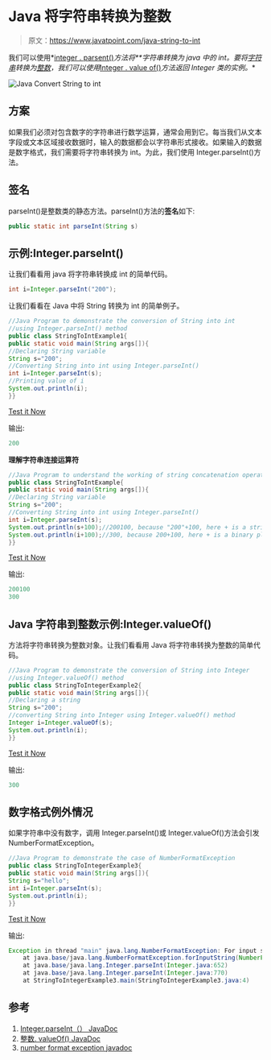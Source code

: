 # Java 将字符串转换为整数

> 原文：<https://www.javatpoint.com/java-string-to-int>

我们可以使用*[integer . parsent()](java-integer-parseint-method)*方法将**字符串转换为 java 中的 int。要将[字符串](java-string)转换为[整数](java-integer)，我们可以使用*[Integer . value of()](java-integer-valueof-method)*方法返回 Integer 类的实例。**

![Java Convert String to int](../img/7359875d0ced74d79f66546458eac874.png)

## 方案

如果我们必须对包含数字的字符串进行数学运算，通常会用到它。每当我们从文本字段或文本区域接收数据时，输入的数据都会以字符串形式接收。如果输入的数据是数字格式，我们需要将字符串转换为 int。为此，我们使用 Integer.parseInt()方法。

## 签名

parseInt()是整数类的静态方法。parseInt()方法的**签名**如下:

```java
public static int parseInt(String s)

```

## 示例:Integer.parseInt()

让我们看看用 java 将字符串转换成 int 的简单代码。

```java
int i=Integer.parseInt("200");

```

让我们看看在 Java 中将 String 转换为 int 的简单例子。

```java
//Java Program to demonstrate the conversion of String into int
//using Integer.parseInt() method
public class StringToIntExample1{
public static void main(String args[]){
//Declaring String variable
String s="200";
//Converting String into int using Integer.parseInt()
int i=Integer.parseInt(s);
//Printing value of i
System.out.println(i);
}}

```

[Test it Now](https://www.javatpoint.com/opr/test.jsp?filename=StringToIntExample1)

输出:

```java
200

```

**理解字符串连接运算符**

```java
//Java Program to understand the working of string concatenation operator
public class StringToIntExample{
public static void main(String args[]){
//Declaring String variable
String s="200";
//Converting String into int using Integer.parseInt()
int i=Integer.parseInt(s);
System.out.println(s+100);//200100, because "200"+100, here + is a string concatenation operator
System.out.println(i+100);//300, because 200+100, here + is a binary plus operator
}}

```

[Test it Now](https://www.javatpoint.com/opr/test.jsp?filename=StringToIntExample)

输出:

```java
200100
300

```

## Java 字符串到整数示例:Integer.valueOf()

方法将字符串转换为整数对象。让我们看看用 Java 将字符串转换为整数的简单代码。

```java
//Java Program to demonstrate the conversion of String into Integer
//using Integer.valueOf() method
public class StringToIntegerExample2{
public static void main(String args[]){
//Declaring a string
String s="200";
//converting String into Integer using Integer.valueOf() method
Integer i=Integer.valueOf(s);
System.out.println(i);
}}

```

[Test it Now](https://www.javatpoint.com/opr/test.jsp?filename=StringToIntegerExample2)

输出:

```java
300

```

## 数字格式例外情况

如果字符串中没有数字，调用 Integer.parseInt()或 Integer.valueOf()方法会引发 NumberFormatException。

```java
//Java Program to demonstrate the case of NumberFormatException
public class StringToIntegerExample3{
public static void main(String args[]){
String s="hello";
int i=Integer.parseInt(s);
System.out.println(i);
}}

```

[Test it Now](https://www.javatpoint.com/opr/test.jsp?filename=StringToIntegerExample3)

输出:

```java
Exception in thread "main" java.lang.NumberFormatException: For input string: "hello"
	at java.base/java.lang.NumberFormatException.forInputString(NumberFormatException.java:65)
	at java.base/java.lang.Integer.parseInt(Integer.java:652)
	at java.base/java.lang.Integer.parseInt(Integer.java:770)
	at StringToIntegerExample3.main(StringToIntegerExample3.java:4)

```

## 参考

1.  [Integer.parseInt（） JavaDoc](https://docs.oracle.com/javase/9/docs/api/java/lang/Integer.html#parseInt-java.lang.String-)
2.  [整数. valueOf() JavaDoc](https://docs.oracle.com/javase/9/docs/api/java/lang/Integer.html#valueOf-java.lang.String-)
3.  [number format exception javadoc](https://docs.oracle.com/javase/9/docs/api/java/lang/NumberFormatException.html)